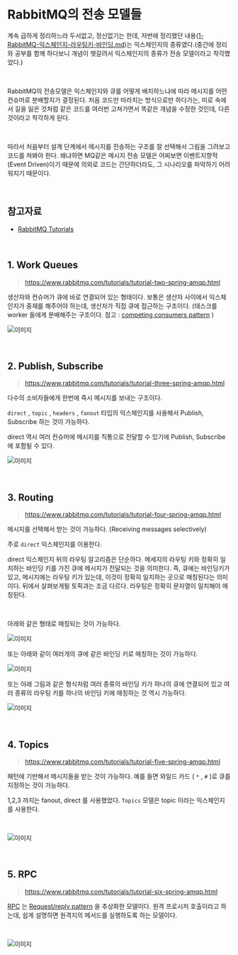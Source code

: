 # RabbitMQ의 전송 모델들

계속 급하게 정리하느라 두서없고, 정신없기는 한데, 저번에 정리했던 내용([1-RabbitMQ-익스체인지-라우팅키-바인딩.md](https://github.com/gosgjung/must-learn/blob/develop/MQ/RabbitMQ/1-RabbitMQ-%EC%9D%B5%EC%8A%A4%EC%B2%B4%EC%9D%B8%EC%A7%80-%EB%9D%BC%EC%9A%B0%ED%8C%85%ED%82%A4-%EB%B0%94%EC%9D%B8%EB%94%A9.md))는 익스체인지의 종류였다.(중간에 정리와 공부를 함께 하다보니 개념이 헷갈려서 익스체인지의 종류가 전송 모델이라고 착각했었다.)<br>

<br>

RabbitMQ의 전송모델은 익스체인지와 큐를 어떻게 배치하느냐에 따라 메시지를 어떤 컨슈머로 분배할지가 결정된다. 처음 코드만 따라치는 방식으로만 하다가는, 미로 속에서 길을 잃은 것처럼 같은 코드를 여러번 고쳐가면서 똑같은 개념을 수정한 것인데, 다른 것이라고 착각하게 된다.<br>

<br>

따라서 처음부터 설계 단계에서 메시지를 전송하는 구조를 잘 선택해서 그림을 그려보고 코드를 쳐봐야 한다. 왜냐하면 MQ같은 메시지 전송 모델은 어찌보면 이벤트지향적(Event Driven)이기 때문에 의외로 코드는 간단하더라도, 그 시나리오를 파악하기 어려워지기 때문이다.<br>

<br>

## 참고자료

- [RabbitMQ Tutorials](https://www.rabbitmq.com/getstarted.html)

<br>

## 1. Work Queues

> https://www.rabbitmq.com/tutorials/tutorial-two-spring-amqp.html

생산자와 컨슈머가 큐에 바로 연결되어 있는 형태이다. 보통은 생산자 사이에서 익스체인지가 중재를 해주어야 하는데, 생산자가 직접 큐에 접근하는 구조이다. (태스크를 worker 들에게 분배해주는 구조이다. 참고 : [competing consumers pattern](https://www.enterpriseintegrationpatterns.com/patterns/messaging/CompetingConsumers.html) )

![이미지](https://www.rabbitmq.com/img/tutorials/python-two.png)

<br>

## 2. Publish, Subscribe

> https://www.rabbitmq.com/tutorials/tutorial-three-spring-amqp.html

다수의 소비자들에게 한번에 즉시 메시지를 보내는 구조이다.<br>

`direct` , `topic` , `headers` , `fanout`  타입의 익스체인지를 사용해서 Publish, Subscribe 하는 것이 가능하다.<br>

direct 역시 여러 컨슈머에 메시지를 직통으로 전달할 수 있기에 Publish, Subscribe 에 포함될 수 있다.<br>

![이미지](https://www.rabbitmq.com/img/tutorials/python-three-overall.png)

<br>

## 3. Routing

> https://www.rabbitmq.com/tutorials/tutorial-four-spring-amqp.html

메시지를 선택해서 받는 것이 가능하다. (Receiving messages selectively)<br>

주로 `direct` 익스체인지를 이용한다.<br>

direct 익스체인지 뒤의 라우팅 알고리즘은 단순하다. 메세지의 라우팅 키와 정확히 일치하는 바인딩 키를 가진 큐에 메시지가 전달되는 것을 의미한다. 즉, 큐에는 바인딩키가 있고, 메시지에는 라우팅 키가 있는데, 이것이 정확히 일치하는 곳으로 매칭된다는 의미이다. 뒤에서 살펴보게될 토픽과는 조금 다르다. 라우팅은 정확히 문자열이 일치해야 매칭된다.<br>

<br>

아래와 같은 형태로 매칭되는 것이 가능하다.<br>

![이미지](https://www.rabbitmq.com/img/tutorials/direct-exchange.png)

또는 아래와 같이 여러개의 큐에 같은 바인딩 키로 매칭하는 것이 가능하다.<br>

![이미지](https://www.rabbitmq.com/img/tutorials/direct-exchange-multiple.png)

또는 아래 그림과 같은 형식처럼 여러 종류의 바인딩 키가 하나의 큐에 연결되어 있고 여러 종류의 라우팅 키를 하나의 바인딩 키에 매칭하는 것 역시 가능하다.<br>

![이미지](https://www.rabbitmq.com/img/tutorials/python-four.png)

<br>

## 4. Topics

> https://www.rabbitmq.com/tutorials/tutorial-five-spring-amqp.html

패턴에 기반해서 메시지들을 받는 것이 가능하다. 예를 들면 와일드 카드 ( `*` , `#`  )로 큐를 지정하는 것이 가능하다.<br>

1,2,3 까지는 fanout, direct 를 사용했었다. `Topics` 모델은 topic 이라는 익스체인지를 사용한다.<br>

<br>

![이미지](https://www.rabbitmq.com/img/tutorials/python-five.png)

<br>

## 5. RPC

> https://www.rabbitmq.com/tutorials/tutorial-six-spring-amqp.html

[RPC](https://namu.wiki/w/RPC) 는 [Request/reply pattern](http://www.enterpriseintegrationpatterns.com/patterns/messaging/RequestReply.html) 을 추상화한 모델이다. 원격 프로시저 호출이라고 하는데, 쉽게 설명하면 원격지의 메서드를 실행하도록 하는 모델이다.<br>

<br>

![이미지](https://www.rabbitmq.com/img/tutorials/python-six.png)

<br>

